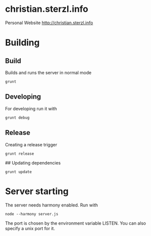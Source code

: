 christian.sterzl.info
=====================

Personal Website http://christian.sterzl.info

# Building

## Build

Builds and runs the server in normal mode

    grunt

## Developing

For developing run it with 

    grunt debug

## Release

Creating a release trigger 

    grunt release

## Updating dependencies

    grunt update

# Server starting

The server needs harmony enabled. Run with 

    node --harmony server.js

The port is chosen by the environment variable LISTEN. You can also specify a unix port for it.
